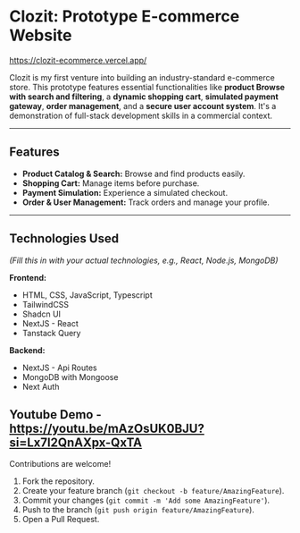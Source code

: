 # Clozit: Prototype E-commerce Website
https://clozit-ecommerce.vercel.app/

Clozit is my first venture into building an industry-standard e-commerce store. This prototype features essential functionalities like **product Browse with search and filtering**, a **dynamic shopping cart**, **simulated payment gateway**, **order management**, and a **secure user account system**. It's a demonstration of full-stack development skills in a commercial context.

---

## Features

* **Product Catalog & Search:** Browse and find products easily.
* **Shopping Cart:** Manage items before purchase.
* **Payment Simulation:** Experience a simulated checkout.
* **Order & User Management:** Track orders and manage your profile.

---

## Technologies Used

*(Fill this in with your actual technologies, e.g., React, Node.js, MongoDB)*

**Frontend:**
* HTML, CSS, JavaScript, Typescript
* TailwindCSS
* Shadcn UI
* NextJS - React
* Tanstack Query

**Backend:**
* NextJS - Api Routes
* MongoDB with Mongoose
* Next Auth

## Youtube Demo - https://youtu.be/mAzOsUK0BJU?si=Lx7l2QnAXpx-QxTA

Contributions are welcome!

1.  Fork the repository.
2.  Create your feature branch (`git checkout -b feature/AmazingFeature`).
3.  Commit your changes (`git commit -m 'Add some AmazingFeature'`).
4.  Push to the branch (`git push origin feature/AmazingFeature`).
5.  Open a Pull Request.
